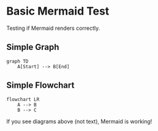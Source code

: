 # Basic Mermaid Test

Testing if Mermaid renders correctly.

## Simple Graph

```mermaid
graph TD
    A[Start] --> B[End]
```

## Simple Flowchart

```mermaid
flowchart LR
    A --> B
    B --> C
```

If you see diagrams above (not text), Mermaid is working! 